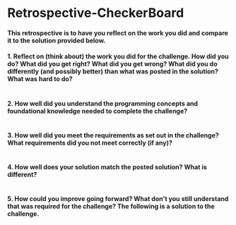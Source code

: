 # Retrospective-CheckerBoard

#### This retrospective is to have you reflect on the work you did and compare it to the solution provided below.

#### 1. Reflect on (think about) the work you did for the challenge. How did you do? What did you get right? What did you get wrong? What did you do differently (and possibly better) than what was posted in the solution? What was hard to do?
```sh
```
#### 2. How well did you understand the programming concepts and foundational knowledge needed to complete the challenge?
```sh
```
#### 3. How well did you meet the requirements as set out in the challenge? What requirements did you not meet correctly (if any)?
```sh
```
#### 4. How well does your solution match the posted solution? What is different?
```sh
```
#### 5. How could you improve going forward? What don't you still understand that was required for the challenge? The following is a solution to the challenge.
```sh
```
